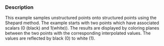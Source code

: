 ### Description

This example samples unstructured points onto structured points using the Shepard method. The example starts with two points which have associated scalars (0 (black) and 1(white)). The results are displayed by coloring planes between the two points with the corresponding interpolated values. The values are reflected by black (0) to white (1).
